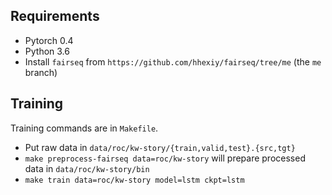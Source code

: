 ## Requirements
- Pytorch 0.4
- Python 3.6
- Install `fairseq` from `https://github.com/hhexiy/fairseq/tree/me` (the `me` branch)

## Training
Training commands are in `Makefile`.

- Put raw data in `data/roc/kw-story/{train,valid,test}.{src,tgt}`
- `make preprocess-fairseq data=roc/kw-story` will prepare processed data in `data/roc/kw-story/bin`
- `make train data=roc/kw-story model=lstm ckpt=lstm`
